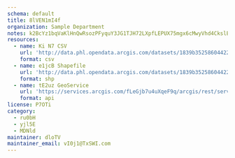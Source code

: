 ```yaml
---
schema: default
title: 8lVEN1mI4f 
organization: Sample Department 
notes: k2BcYz1bqVaKlHnQwRsozPFyquY3JG1TJH72LXpfLEPUX75mgx6cMwyVhd4CkslE3j9egWNM5B4u8AbNFm td8DvZahC6onxQpOT 
resources:
  - name: Ki N7 CSV
    url: 'http://data.phl.opendata.arcgis.com/datasets/1839b35258604422b0b520cbb668df0d_0.csv'
    format: csv
  - name: e1jcB Shapefile
    url: 'http://data.phl.opendata.arcgis.com/datasets/1839b35258604422b0b520cbb668df0d_0.zip'
    format: shp
  - name: tE2uz GeoService
    url: 'https://services.arcgis.com/fLeGjb7u4uXqeF9q/arcgis/rest/services/Air_Monitoring_Stations/FeatureServer/0/query'
    format: api
license: P7OTi 
category:
  - ru0bH 
  - yjl5E 
  - MDNld 
maintainer: dloTV  
maintainer_email: vI0j1@TxSWI.com
---
```

